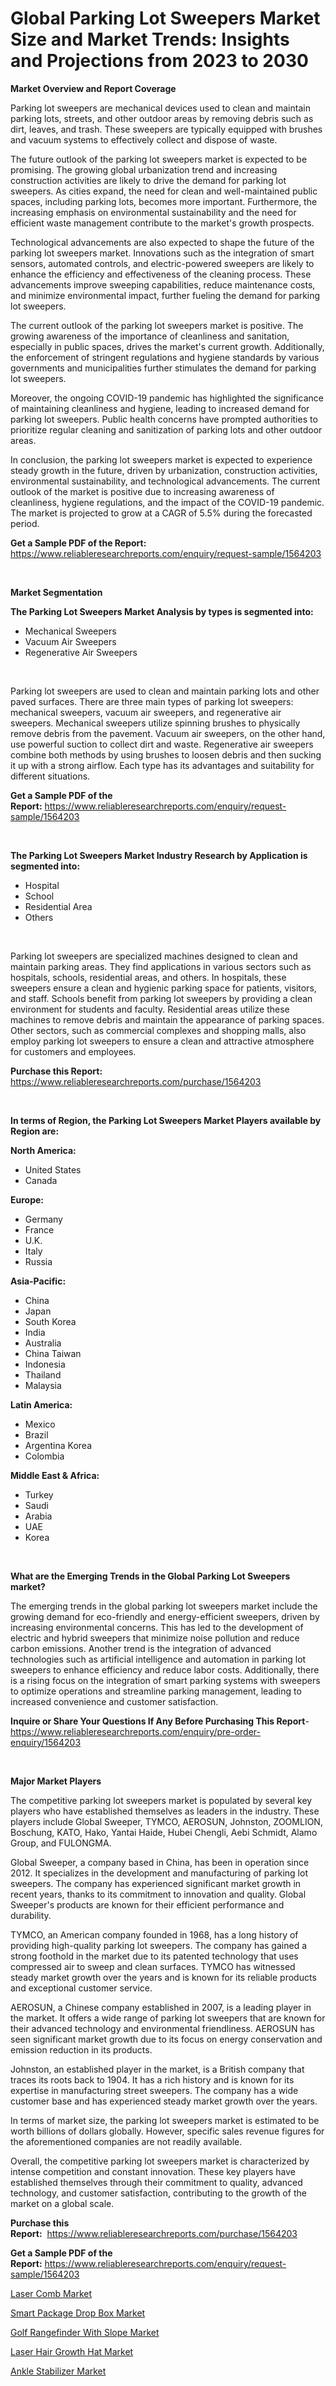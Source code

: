 <p><h1>Global Parking Lot Sweepers Market Size and Market Trends: Insights and Projections from 2023 to 2030</h1></p><p><strong>Market Overview and Report Coverage</strong></p>
<p><p>Parking lot sweepers are mechanical devices used to clean and maintain parking lots, streets, and other outdoor areas by removing debris such as dirt, leaves, and trash. These sweepers are typically equipped with brushes and vacuum systems to effectively collect and dispose of waste.</p><p>The future outlook of the parking lot sweepers market is expected to be promising. The growing global urbanization trend and increasing construction activities are likely to drive the demand for parking lot sweepers. As cities expand, the need for clean and well-maintained public spaces, including parking lots, becomes more important. Furthermore, the increasing emphasis on environmental sustainability and the need for efficient waste management contribute to the market's growth prospects.</p><p>Technological advancements are also expected to shape the future of the parking lot sweepers market. Innovations such as the integration of smart sensors, automated controls, and electric-powered sweepers are likely to enhance the efficiency and effectiveness of the cleaning process. These advancements improve sweeping capabilities, reduce maintenance costs, and minimize environmental impact, further fueling the demand for parking lot sweepers.</p><p>The current outlook of the parking lot sweepers market is positive. The growing awareness of the importance of cleanliness and sanitation, especially in public spaces, drives the market's current growth. Additionally, the enforcement of stringent regulations and hygiene standards by various governments and municipalities further stimulates the demand for parking lot sweepers.</p><p>Moreover, the ongoing COVID-19 pandemic has highlighted the significance of maintaining cleanliness and hygiene, leading to increased demand for parking lot sweepers. Public health concerns have prompted authorities to prioritize regular cleaning and sanitization of parking lots and other outdoor areas.</p><p>In conclusion, the parking lot sweepers market is expected to experience steady growth in the future, driven by urbanization, construction activities, environmental sustainability, and technological advancements. The current outlook of the market is positive due to increasing awareness of cleanliness, hygiene regulations, and the impact of the COVID-19 pandemic. The market is projected to grow at a CAGR of 5.5% during the forecasted period.</p></p>
<p><strong>Get a Sample PDF of the Report:</strong> <a href="https://www.reliableresearchreports.com/enquiry/request-sample/1564203">https://www.reliableresearchreports.com/enquiry/request-sample/1564203</a></p>
<p>&nbsp;</p>
<p><strong>Market Segmentation</strong></p>
<p><strong>The Parking Lot Sweepers Market Analysis by types is segmented into:</strong></p>
<p><ul><li>Mechanical Sweepers</li><li>Vacuum Air Sweepers</li><li>Regenerative Air Sweepers</li></ul></p>
<p>&nbsp;</p>
<p><p>Parking lot sweepers are used to clean and maintain parking lots and other paved surfaces. There are three main types of parking lot sweepers: mechanical sweepers, vacuum air sweepers, and regenerative air sweepers. Mechanical sweepers utilize spinning brushes to physically remove debris from the pavement. Vacuum air sweepers, on the other hand, use powerful suction to collect dirt and waste. Regenerative air sweepers combine both methods by using brushes to loosen debris and then sucking it up with a strong airflow. Each type has its advantages and suitability for different situations.</p></p>
<p><strong>Get a Sample PDF of the Report:</strong>&nbsp;<a href="https://www.reliableresearchreports.com/enquiry/request-sample/1564203">https://www.reliableresearchreports.com/enquiry/request-sample/1564203</a></p>
<p>&nbsp;</p>
<p><strong>The Parking Lot Sweepers Market Industry Research by Application is segmented into:</strong></p>
<p><ul><li>Hospital</li><li>School</li><li>Residential Area</li><li>Others</li></ul></p>
<p>&nbsp;</p>
<p><p>Parking lot sweepers are specialized machines designed to clean and maintain parking areas. They find applications in various sectors such as hospitals, schools, residential areas, and others. In hospitals, these sweepers ensure a clean and hygienic parking space for patients, visitors, and staff. Schools benefit from parking lot sweepers by providing a clean environment for students and faculty. Residential areas utilize these machines to remove debris and maintain the appearance of parking spaces. Other sectors, such as commercial complexes and shopping malls, also employ parking lot sweepers to ensure a clean and attractive atmosphere for customers and employees.</p></p>
<p><strong>Purchase this Report:</strong>&nbsp; <a href="https://www.reliableresearchreports.com/purchase/1564203">https://www.reliableresearchreports.com/purchase/1564203</a></p>
<p>&nbsp;</p>
<p><strong>In terms of Region, the Parking Lot Sweepers Market Players available by Region are:</strong></p>
<p>
    <p> <strong> North America: </strong>
        <ul>
            <li>United States</li>
            <li>Canada</li>
        </ul>
        </p> 
    <p> <strong> Europe: </strong>
        <ul>
            <li>Germany</li>
            <li>France</li>
            <li>U.K.</li>
            <li>Italy</li>
            <li>Russia</li>
        </ul>
        </p> 
    <p> <strong> Asia-Pacific: </strong>
        <ul>
            <li>China</li>
            <li>Japan</li>
            <li>South Korea</li>
            <li>India</li>
            <li>Australia</li>
            <li>China Taiwan</li>
            <li>Indonesia</li>
            <li>Thailand</li>
            <li>Malaysia</li>
        </ul>
        </p> 
    <p> <strong> Latin America: </strong>
        <ul>
            <li>Mexico</li>
            <li>Brazil</li>
            <li>Argentina Korea</li>
            <li>Colombia</li>
        </ul>
        </p> 
    <p> <strong> Middle East & Africa: </strong>
        <ul>
            <li>Turkey</li>
            <li>Saudi</li>
            <li>Arabia</li>
            <li>UAE</li>
            <li>Korea</li>
        </ul>
    </p>
    </p>
<p>&nbsp;</p>
<p><strong>What are the Emerging Trends in the Global Parking Lot Sweepers market?</strong></p>
<p><p>The emerging trends in the global parking lot sweepers market include the growing demand for eco-friendly and energy-efficient sweepers, driven by increasing environmental concerns. This has led to the development of electric and hybrid sweepers that minimize noise pollution and reduce carbon emissions. Another trend is the integration of advanced technologies such as artificial intelligence and automation in parking lot sweepers to enhance efficiency and reduce labor costs. Additionally, there is a rising focus on the integration of smart parking systems with sweepers to optimize operations and streamline parking management, leading to increased convenience and customer satisfaction.</p></p>
<p><strong>Inquire or Share Your Questions If Any Before Purchasing This Report</strong>- <a href="https://www.reliableresearchreports.com/enquiry/pre-order-enquiry/1564203">https://www.reliableresearchreports.com/enquiry/pre-order-enquiry/1564203</a></p>
<p>&nbsp;</p>
<p><strong>Major Market Players</strong></p>
<p><p>The competitive parking lot sweepers market is populated by several key players who have established themselves as leaders in the industry. These players include Global Sweeper, TYMCO, AEROSUN, Johnston, ZOOMLION, Boschung, KATO, Hako, Yantai Haide, Hubei Chengli, Aebi Schmidt, Alamo Group, and FULONGMA.</p><p>Global Sweeper, a company based in China, has been in operation since 2012. It specializes in the development and manufacturing of parking lot sweepers. The company has experienced significant market growth in recent years, thanks to its commitment to innovation and quality. Global Sweeper's products are known for their efficient performance and durability. </p><p>TYMCO, an American company founded in 1968, has a long history of providing high-quality parking lot sweepers. The company has gained a strong foothold in the market due to its patented technology that uses compressed air to sweep and clean surfaces. TYMCO has witnessed steady market growth over the years and is known for its reliable products and exceptional customer service.</p><p>AEROSUN, a Chinese company established in 2007, is a leading player in the market. It offers a wide range of parking lot sweepers that are known for their advanced technology and environmental friendliness. AEROSUN has seen significant market growth due to its focus on energy conservation and emission reduction in its products.</p><p>Johnston, an established player in the market, is a British company that traces its roots back to 1904. It has a rich history and is known for its expertise in manufacturing street sweepers. The company has a wide customer base and has experienced steady market growth over the years.</p><p>In terms of market size, the parking lot sweepers market is estimated to be worth billions of dollars globally. However, specific sales revenue figures for the aforementioned companies are not readily available.</p><p>Overall, the competitive parking lot sweepers market is characterized by intense competition and constant innovation. These key players have established themselves through their commitment to quality, advanced technology, and customer satisfaction, contributing to the growth of the market on a global scale.</p></p>
<p><strong>Purchase this Report:</strong>&nbsp;&nbsp;<a href="https://www.reliableresearchreports.com/purchase/1564203">https://www.reliableresearchreports.com/purchase/1564203</a></p>
<p></p>
<p><strong>Get a Sample PDF of the Report:</strong>&nbsp;<a href="https://www.reliableresearchreports.com/enquiry/request-sample/1564203">https://www.reliableresearchreports.com/enquiry/request-sample/1564203</a></p>
<p><p><a href="https://medium.com/@germanwolff65/laser-comb-market-trends-forecast-and-competitive-analysis-to-2030-d18a43586985">Laser Comb Market</a></p><p><a href="https://medium.com/@karleeprice82/smart-package-drop-box-market-furnishes-information-on-market-share-market-trends-and-market-0351c7bdf0d8">Smart Package Drop Box Market</a></p><p><a href="https://medium.com/@alethaebert2013/analyzing-golf-rangefinder-with-slope-market-global-industry-perspective-and-forecast-2023-to-e71eaa396059">Golf Rangefinder With Slope Market</a></p><p><a href="https://medium.com/@cruzdamore75/laser-hair-growth-hat-market-share-evolution-and-market-growth-trends-2023-2030-a96d4a9b515e">Laser Hair Growth Hat Market</a></p><p><a href="https://medium.com/@rosaerluke/analyzing-ankle-stabilizer-market-global-industry-perspective-and-forecast-2023-to-2030-58dde77501ab">Ankle Stabilizer Market</a></p></p>